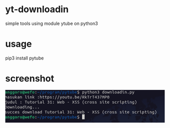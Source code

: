 # yt-downloadin
simple tools using module ytube on python3

# usage
pip3 install pytube

# screenshot
![screenshot](https://github.com/anggoroexe/yt-downloadin/blob/main/Screenshot%20from%202021-11-17%2011-25-02.png)
